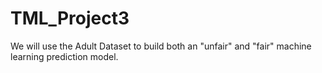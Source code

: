 # TML_Project3

We will use the  Adult Dataset to build both an "unfair" and "fair" machine learning prediction model.
